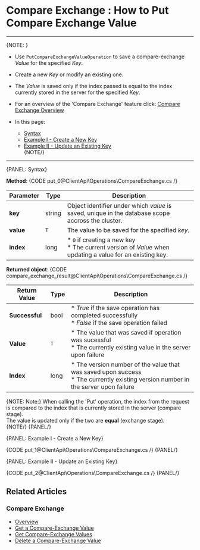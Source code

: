 ﻿# Compare Exchange : How to Put Compare Exchange Value

---

{NOTE: }

* Use `PutCompareExchangeValueOperation` to save a compare-exchange _Value_ for the specified _Key_.  

* Create a new _Key_ or modify an existing one.  

* The _Value_ is saved only if the index passed is equal to the index currently stored in the server for the specified _Key_.  

* For an overview of the 'Compare Exchange' feature click: [Compare Exchange Overview](../../../client-api/operations/compare-exchange/overview)  

* In this page:  
  * [Syntax](../../../client-api/operations/compare-exchange/put-compare-exchange-value#syntax)  
  * [Example I - Create a New Key](../../../client-api/operations/compare-exchange/put-compare-exchange-value#example-i---create-a-new-key)  
  * [Example II - Update an Existing Key](../../../client-api/operations/compare-exchange/put-compare-exchange-value#example-ii---update-an-existing-key)  
{NOTE/}

---

{PANEL: Syntax}

**Method**:
{CODE put_0@ClientApi\Operations\CompareExchange.cs /}

| Parameter | Type | Description |
| ----------| ---- |------------ |
| **key** | string | Object identifier under which _value_ is saved, unique in the database scope accross the cluster. |
| **value** | `T` | The value to be saved for the specified _key_. |
| **index** | long |  * `0` if creating a new key<br/>* The current version of _Value_ when updating a value for an existing key. |

**Returned object**:
{CODE compare_exchange_result@ClientApi\Operations\CompareExchange.cs /}

| Return Value | Type | Description |
| ------------ | - | - |
| **Successful** | bool | * _True_ if the save operation has completed successfully<br/>* _False_ if the save operation failed |
| **Value** | `T` | * The value that was saved if operation was sucessful<br/>* The currently existing value in the server upon failure |
| **Index** | long | * The version number of the value that was saved upon success<br/>* The currently existing version number in the server upon failure |

{NOTE: Note:}
When calling the 'Put' operation, the index from the request is compared to the index that is currently stored in the server (compare stage).  
The value is updated only if the two are **equal** (exchange stage).  
{NOTE/}
{PANEL/}

{PANEL: Example I - Create a New Key}

{CODE put_1@ClientApi\Operations\CompareExchange.cs /}
{PANEL/}

{PANEL: Example II - Update an Existing Key}

{CODE put_2@ClientApi\Operations\CompareExchange.cs /}
{PANEL/}

## Related Articles

### Compare Exchange

- [Overview](../../../client-api/operations/compare-exchange/overview)
- [Get a Compare-Exchange Value](../../../client-api/operations/compare-exchange/get-compare-exchange-value)
- [Get Compare-Exchange Values](../../../client-api/operations/compare-exchange/get-compare-exchange-values)
- [Delete a Compare-Exchange Value](../../../client-api/operations/compare-exchange/delete-compare-exchange-value)

